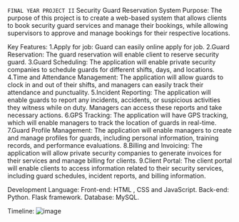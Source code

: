 `FINAL YEAR PROJECT II`
Security Guard Reservation System
Purpose:
The purpose of this project is to create a web-based system that allows clients to book security guard services and manage their bookings, while allowing supervisors to approve and manage bookings for their respective locations. 

Key Features:
1.Apply for job: Guard can easily online apply for job. 
2.Guard Reservation: The guard reservation will enable client to reserve security guard. 
3.Guard Scheduling: The application will enable private security companies to schedule guards for different shifts, days, and locations. 
4.Time and Attendance Management: The application will allow guards to clock in and  out of their shifts, and managers can easily track their attendance and punctuality. 
5.Incident Reporting: The application will enable guards to report any incidents, accidents, or suspicious activities they witness while on duty. Managers can access these reports and take necessary actions. 
6.GPS Tracking: The application will have GPS tracking, which will enable managers to track the location of guards in real-time. 
7.Guard Profile Management: The application will enable managers to create and manage profiles for guards, including personal information, training records, and performance evaluations. 
8.Billing and Invoicing: The application will allow private security companies to generate invoices for their services and manage billing for clients. 
9.Client Portal: The client portal will enable clients to access information related to their security services, including guard schedules, incident reports, and billing information. 

Development Language:
Front-end: HTML , CSS and JavaScript.
Back-end: Python. Flask framework.
Database: MySQL.


Timeline:
![image](https://github.com/alihariskhan/fyp2project/assets/148605710/3ae2bafb-62dd-438b-a5f6-08c024bf5a41)




